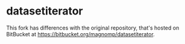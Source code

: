 # datasetiterator

This fork has differences with the original repository, that's hosted on BitBucket at https://bitbucket.org/magnomp/datasetiterator.
